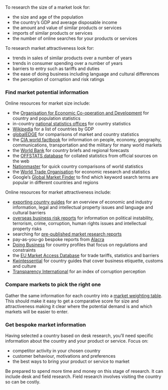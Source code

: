 To research the size of a market look for:

- the size and age of the population
- the country&rsquo;s GDP and average disposable income
- the amount and value of similar products or services
- imports of similar products or services
- the number of online searches for your products or services

To research market attractiveness look for:

- trends in sales of similar products over a number of years
- trends in consumer spending over a number of years
- barriers to entry such as tariffs and duties
- the ease of doing business including language and cultural differences
- the perception of corruption and risk ratings

### Find market potential information

Online resources for market size include:

- the [Organisation for Economic Co-operation and Development](http://www.oecd.org "Organisation for Economic Co-operation and Development") for country and population statistics
- in-country [national statistics offices](https://en.wikipedia.org/wiki/List_of_national_and_international_statistical_services "Wikipedia - List of national and international statistical services") for country statistics
- [Wikipedia](https://en.wikipedia.org/wiki/List_of_countries_by_GDP_(nominal)_per_capita "Wikipedia - List of countries by GDP (nominal) per capita") for a list of countries by GDP
- [globalEDGE](https://globaledge.msu.edu/ "globalEDGE  ") for comparisons of market and country statistics
- the [CIA world factbook](https://www.cia.gov/library/publications/the-world-factbook/ "CIA world factbook") for information on people, economy, geography, communications, transportation and the military for many world markets
- the [World Bank](http://www.worldbank.org/ "World Bank") for country briefs and regional forecasts
- the [OFFSTATS database](http://www.offstats.auckland.ac.nz/ "OFFSTATS database") for collated statistics from official sources on the web
- [Nationmaster](http://www.nationmaster.com/ "Nationmaster") for quick country comparisons of world statistics
- the [World Trade Organisation](https://www.wto.org/ "World Trade Organisation") for economic research and statistics
- Google&rsquo;s [Global Market Finder](https://translate.google.com/globalmarketfinder/g/index.html?locale=en "Global Market Finder") to find which keyword search terms are popular in different countries and regions


Online resources for market attractiveness include:

- [exporting country guides](https://www.gov.uk/government/collections/exporting-country-guides "GOV.UK exporting country guides") for an overview of economic and industry information, legal and intellectual property issues and language and cultural barriers
- [overseas business risk reports](https://www.gov.uk/government/collections/overseas-business-risk "GOV.UK Overseas Business Risk") for information on political instability, terrorism, crime, corruption, human rights issues and intellectual property risks
- searching for [pre-published market research reports](https://www.marketresearch.com/ "market research reports and industry analysis")
- pay-as-you-go bespoke reports from [Alacra](https://www.alacra.com/business-research-solutions/ "Alacra")
- [Doing Business](http://www.doingbusiness.org/ "Doing Business") for country profiles that focus on regulations and constraints
- the [EU Market Access Database](http://madb.europa.eu/madb/indexPubli.htm "EU Market Access Database") for trade tariffs, statistics and barriers
- [Kwintessential](http://www.kwintessential.co.uk/resources/guides/ "Kwintessential") for country guides that cover business etiquette, customs and culture
- [Transparency International](http://www.transparency.org/ "Transparency International") for an index of corruption perception

### Compare markets to pick the right one

Gather the same information for each country into a [market weighting table](http://www.export.org.uk/page/Market_Selection "market weighting table"). This should make it easy to get a comparative score for size and attractiveness making it clear where the potential demand is and which markets will be easier to enter.

### Get bespoke market information

Having selected a country based on desk research, you&rsquo;ll need specific information about the country and your product or service. Focus on:

- competitor activity in your chosen country
- customer behaviour, motivations and preferences
- the best ways to bring your product or service to market

Be prepared to spend more time and money on this stage of research. It can include desk and field research. Field research involves visiting the country so can be costly.
